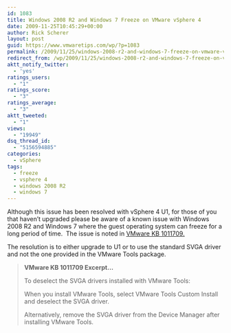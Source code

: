 ```yaml
---
id: 1083
title: Windows 2008 R2 and Windows 7 Freeze on VMware vSphere 4
date: 2009-11-25T10:45:29+00:00
author: Rick Scherer
layout: post
guid: https://www.vmwaretips.com/wp/?p=1083
permalink: /2009/11/25/windows-2008-r2-and-windows-7-freeze-on-vmware-vsphere-4/
redirect_from: /wp/2009/11/25/windows-2008-r2-and-windows-7-freeze-on-vmware-vsphere-4/
aktt_notify_twitter:
  - 'yes'
ratings_users:
  - "1"
ratings_score:
  - "3"
ratings_average:
  - "3"
aktt_tweeted:
  - "1"
views:
  - "19949"
dsq_thread_id:
  - "5156594885"
categories:
  - vSphere
tags:
  - freeze
  - vsphere 4
  - windows 2008 R2
  - windows 7
---
```

Although this issue has been resolved with vSphere 4 U1, for those of you that haven&#8217;t upgraded please be aware of a known issue with Windows 2008 R2 and Windows 7 where the guest operating system can freeze for a long period of time.  The issue is noted in <a href="http://kb.vmware.com/selfservice/microsites/search.do?language=en_US&cmd=displayKC&externalId=1011709" target="_blank">VMware KB 1011709.</a>

The resolution is to either upgrade to U1 or to use the standard SVGA driver and not the one provided in the VMware Tools package.

> **VMware KB 1011709 Excerpt&#8230;**
> 
> To deselect the SVGA drivers installed with VMware Tools:
> 
> When you install VMware Tools, select VMware Tools Custom Install and deselect the SVGA driver.
> 
> Alternatively, remove the SVGA driver from the Device Manager after installing VMware Tools.